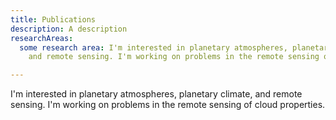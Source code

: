 ```yaml
---
title: Publications
description: A description
researchAreas:
  some research area: I'm interested in planetary atmospheres, planetary climate,
    and remote sensing. I'm working on problems in the remote sensing of cloud properties.

---
```

I'm interested in planetary atmospheres, planetary climate, and remote sensing. I'm working on problems in the remote sensing of cloud properties.